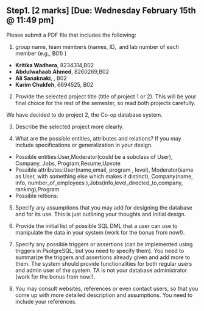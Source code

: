 ## Step1. [2 marks] [Due: Wednesday February 15th @ 11:49 pm] 

Please submit a PDF file that includes the following:

1. group name, team members (names, ID,  and lab number of each member (e.g., B01) )
  - **Kritika Wadhera**, 8234314,B02
  - **Abdulwahaab Ahmed**, 8260269,B02
  - **Ali Sanaknaki**,  , B02
  - **Karim Chukfeh**, 6694525, B02

2. Provide the selected project title (title of project 1 or 2). This will be your final choice for the rest of the semester, so read both projects carefully. 

  We have decided to do project 2, the Co-op database system.

3. Describe the selected project more clearly. 

4. What are the possible entities, attributes and relations? If you may include specifications or generalization in your design.  
  - Possible entities:User,Moderator(could be a subclass of User), Company, Jobs, Program,Resume,Upvote
  - Possible attributes:User(name,email, program , level), Moderator(same as User, with something else which makes it distinct), Company(name, info, number_of_employees ),Jobs(info,level_directed_to,company, ranking),Program
  - Possible reltions:

5. Specify any assumptions that you may add for designing the database and for its use. This is just outlining your thoughts and initial design.  

6. Provide the initial list of possible SQL DML that a user can use to manipulate the data in your system (work for the bonus from now!). 

7. Specify any possible triggers or assertions (can be implemented using triggers in PsotgreSQL, but you need to specify them). You need to summarize the triggers and assertions already given and add more to them. The system should provide functionalities for both regular users and admin user of the system. TA is not your database administrator (work for the bonus from now!). 

8. You may consult websites, references or even contact users, so that you come up with more detailed description and assumptions. You need to include your references. 

